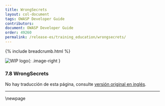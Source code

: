 ```yaml
---
title: WrongSecrets
layout: col-document
tags: OWASP Developer Guide
contributors:
document: OWASP Developer Guide
order: 49260
permalink: /release-es/training_education/wrongsecrets/
---
```


{% include breadcrumb.html %}

<style type="text/css">
.image-right {
  height: 180px;
  display: block;
  margin-left: auto;
  margin-right: auto;
  float: right;
}
</style>

![WIP logo](../../../assets/images/dg_wip.png "Work in progress"){: .image-right }

### 7.8 WrongSecrets

No hay traducción de esta página, consulte [versión original en inglés][release0908].

----

[release0908]: https://github.com/OWASP/www-project-developer-guide/blob/main/release/09-training-education/08-wrongsecrets.md

\newpage
